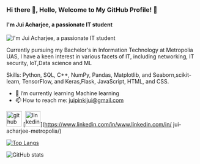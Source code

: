 ### Hi there 👋, Hello, Welcome to My GitHub Profile! 👋
#### I'm Jui Acharjee, a passionate IT student 
![I'm Jui Acharjee, a passionate IT student ](https://i.imgur.com/DSz2wbg.gif?1)

Currently pursuing my Bachelor's in Information Technology at Metropolia UAS, I have a keen interest in various facets of IT, including networking, IT security,  IoT,Data science  and ML

Skills:  Python, SQL, C++, NumPy, Pandas, Matplotlib, and Seaborn,scikit-learn, TensorFlow, and Keras,Flask, JavaScript, HTML, and CSS.

- 🌱 I’m currently learning Machine learning 
- 📫 How to reach me: juipinkijui@gmail.com 


[<img src='https://cdn.jsdelivr.net/npm/simple-icons@3.0.1/icons/github.svg' alt='github' height='40'>](https://github.com/acharjee19)  [<img src='https://cdn.jsdelivr.net/npm/simple-icons@3.0.1/icons/linkedin.svg' alt='linkedin' height='40'>](https://www.linkedin.com/in/www.linkedin.com/in/ jui-acharjee-metropolia/)  

[![Top Langs](https://github-readme-stats.vercel.app/api/top-langs/?username=acharjee19)](https://github.com/anuraghazra/github-readme-stats)

![GitHub stats](https://github-readme-stats.vercel.app/api?username=acharjee19&show_icons=true)  


